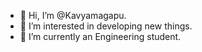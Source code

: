 - 👋 Hi, I’m @Kavyamagapu.
- 👀 I’m interested in developing new things.
- 🌱 I’m currently an Engineering student.

<!---
Kavyamagapu/Kavyamagapu is a ✨ special ✨ repository because its `README.md` (this file) appears on your GitHub profile.
You can click the Preview link to take a look at your changes.
--->
